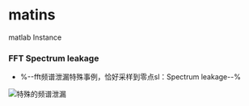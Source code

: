 # matins
matlab Instance

### FFT Spectrum leakage 

- %--fft频谱泄漏特殊事例，恰好采样到零点sl：Spectrum leakage--%

![特殊的频谱泄漏](F:\GitHubclone\filetmp\特殊的频谱泄漏.png)